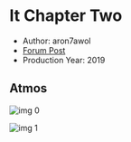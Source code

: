 # It Chapter Two

* Author: aron7awol
* [Forum Post](https://www.avsforum.com/threads/bass-eq-for-filtered-movies.2995212/post-58888316)
* Production Year: 2019

## Atmos

![img 0](https://i.imgur.com/FALKXWF.jpg)

![img 1](https://i.imgur.com/MgFk9YD.png)

